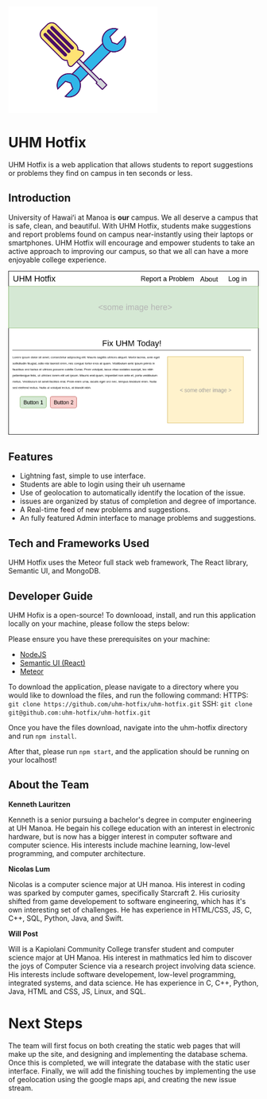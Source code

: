 <img src="assets/logo.png" alt="logo" width="300"/>

# UHM Hotfix

UHM Hotfix is a web application that allows students to report suggestions or problems they find on campus in ten seconds or less. 

## Introduction

University of Hawaiʻi at Manoa is <b>our</b> campus. We all deserve a campus that is safe, clean, and beautiful. With UHM Hotfix, students make suggestions and report problems found on campus near-instantly using their laptops or smartphones. UHM Hotfix will encourage and empower students to take an active approach to improving our campus, so that we all can have a more enjoyable college experience.

![init-mockup](assets/uhm_hf_home.png)


## Features

<ul>
 <li> Lightning fast, simple to use interface.</li>
 <li> Students are able to login using their uh username</li>
 <li> Use of geolocation to automatically identify the location of the issue.</li>
 <li> issues are organized by status of completion and degree of importance.</li>
 <li> A Real-time feed of new  problems and suggestions.</li>
 <li> An fully featured Admin interface to manage problems and suggestions.</li>
</ul>

## Tech and Frameworks Used

UHM Hotfix uses the Meteor full stack web framework, The React library, Semantic UI, and MongoDB.

## Developer Guide
UHM Hofix is a open-source! To downlooad, install, and run this application locally on your machine, please follow the steps below:

Please ensure you have these prerequisites on your machine:
* <a href="https://nodejs.org/en/download/">NodeJS</a>
* <a href="https://www.npmjs.com/package/semantic-ui-react">Semantic UI (React)</a>
* <a href="https://www.meteor.com/install">Meteor</a>

To download the application, please navigate to a directory where you would like to download the files, and run the following command:
HTTPS:
```git clone https://github.com/uhm-hotfix/uhm-hotfix.git```
SSH: 
```git clone git@github.com:uhm-hotfix/uhm-hotfix.git```

Once you have the files download, navigate into the uhm-hotfix directory and run ```npm install```.

After that, please run ```npm start```, and the application should be running on your localhost!

## About the Team

<B> Kenneth Lauritzen </B>

Kenneth is a senior pursuing a bachelor's degree in computer engineering at UH Manoa. He begain his college education with an interest in electronic hardware, but is now has a bigger interest in computer software and computer science. His interests include machine learning, low-level programming, and computer architecture.

<B> Nicolas Lum </B>

Nicolas is a computer science major at UH manoa. His interest in coding was sparked by computer games, specifically Starcraft 2. His curiosity shifted from game developement to software engineering, which has it's own interesting set of challenges. He has experience in HTML/CSS, JS, C, C++, SQL, Python, Java, and Swift.

<B> Will Post </B>

Will is a Kapiolani Community College transfer student and computer science major at UH Manoa. His interest in mathmatics led him to discover the joys of Computer Science via a research project involving data science. His interests include software developement, low-level programming, integrated systems, and data science. He has experience in C, C++, Python, Java, HTML and CSS, JS, Linux, and SQL.


# Next Steps

The team will first focus on both creating the static web pages that will make up the site, and designing and implementing the database schema. Once this is completed, we will integrate the database with the static user interface. Finally, we will add the finishing touches by implementing the use of geolocation using the google maps api, and creating the new issue stream.

